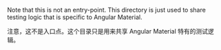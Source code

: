 Note that this is not an entry-point. This directory is just used to share testing logic
that is specific to Angular Material.

注意，这不是入口点。这个目录只是用来共享 Angular Material 特有的测试逻辑。
